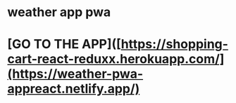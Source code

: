 # weather app pwa

# [**GO TO THE APP**]([https://shopping-cart-react-reduxx.herokuapp.com/](https://weather-pwa-appreact.netlify.app/)

